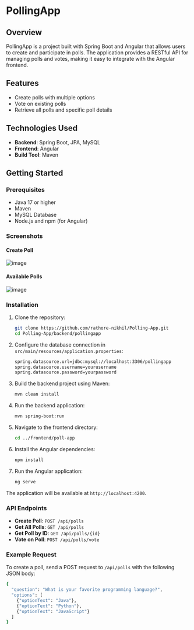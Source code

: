 # PollingApp

## Overview

PollingApp is a project built with Spring Boot and Angular that allows users to create and participate in polls. The application provides a RESTful API for managing polls and votes, making it easy to integrate with the Angular frontend.

## Features

- Create polls with multiple options
- Vote on existing polls
- Retrieve all polls and specific poll details

## Technologies Used

- **Backend**: Spring Boot, JPA, MySQL
- **Frontend**: Angular
- **Build Tool**: Maven

## Getting Started

### Prerequisites

- Java 17 or higher
- Maven
- MySQL Database
- Node.js and npm (for Angular)

### Screenshots 

#### Create Poll
![image](https://github.com/user-attachments/assets/dcdd1316-aa61-47b3-be05-2ec1f700d5ab)
#### Available Polls
![image](https://github.com/user-attachments/assets/7b00e892-1661-438b-b56e-d25a3cae3ab9)


### Installation

1. Clone the repository:

   ```bash
   git clone https://github.com/rathore-nikhil/Polling-App.git
   cd Polling-App/backend/pollingapp
   
2. Configure the database connection in `src/main/resources/application.properties`:

   ```bash
   spring.datasource.url=jdbc:mysql://localhost:3306/pollingapp
   spring.datasource.username=yourusername
   spring.datasource.password=yourpassword

3. Build the backend project using Maven:
   ```bash
   mvn clean install

4. Run the backend application:
   ```bash
   mvn spring-boot:run

5. Navigate to the frontend directory:
   ````bash
   cd ../frontend/poll-app

6. Install the Angular dependencies:
   ```bash
   npm install

7. Run the Angular application:
   ```bash
   ng serve

The application will be available at `http://localhost:4200`.

### API Endpoints
- **Create Poll**: `POST /api/polls`
- **Get All Polls**: `GET /api/polls`
- **Get Poll by ID**: `GET /api/polls/{id}`
- **Vote on Poll**: `POST /api/polls/vote`

### Example Request
To create a poll, send a POST request to `/api/polls` with the following JSON body:
```bash
{
  "question": "What is your favorite programming language?",
  "options": [
    {"optionText": "Java"},
    {"optionText": "Python"},
    {"optionText": "JavaScript"}
  ]
}
